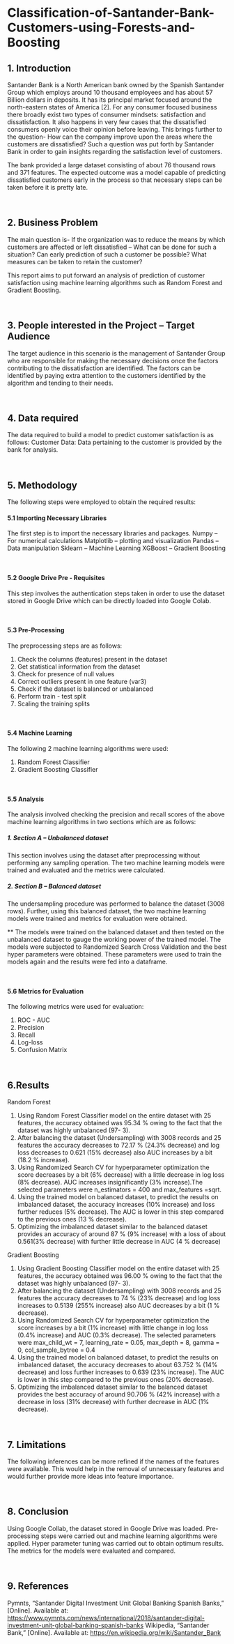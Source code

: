 # Classification-of-Santander-Bank-Customers-using-Forests-and-Boosting

## 1. Introduction

Santander Bank is a North American bank owned by the Spanish Santander Group which employs around 10 thousand employees and has about 57 Billion dollars in deposits. It has its principal market focused around the north-eastern states of America [2].
For any consumer focused business there broadly exist two types of consumer mindsets: satisfaction and dissatisfaction. It also happens in very few cases that the dissatisfied consumers openly voice their opinion before leaving. This brings further to the question- How can the company improve upon the areas where the customers are dissatisfied? Such a question was put forth by Santander Bank in order to gain insights regarding the satisfaction level of customers.

The bank provided a large dataset consisting of about 76 thousand rows and 371 features. The expected outcome was a model capable of predicting dissatisfied customers early in the process so that necessary steps can be taken before it is pretty late.

</br>

## 2. Business Problem

The main question is- If the organization was to reduce the means by which customers are affected or left dissatisfied – What can be done for such a situation? Can early prediction of such a customer be possible? What measures can be taken to retain the customer?

This report aims to put forward an analysis of prediction of customer satisfaction using machine learning algorithms such as Random Forest and Gradient Boosting.

</br>

## 3. People interested in the Project – Target Audience

The target audience in this scenario is the management of Santander Group who are responsible for making the necessary decisions once the factors contributing to the dissatisfaction are identified. The factors can be identified by paying extra attention to the customers identified by the algorithm and tending to their needs.

</br>

## 4. Data required

The data required to build a model to predict customer satisfaction is as follows:
Customer Data: Data pertaining to the customer is provided by the bank for analysis.

</br>

## 5. Methodology

The following steps were employed to obtain the required results:
</br>

#### 5.1 Importing Necessary Libraries

The first step is to import the necessary libraries and packages.
Numpy – For numerical calculations
Matplotlib – plotting and visualization
Pandas – Data manipulation
Sklearn – Machine Learning
XGBoost – Gradient Boosting

</br>

#### 5.2 Google Drive Pre - Requisites

This step involves the authentication steps taken in order to use the dataset stored in Google Drive which can be directly loaded into Google Colab.

</br>

#### 5.3 Pre-Processing

The preprocessing steps are as follows:
1. Check the columns (features) present in the dataset
2. Get statistical information from the dataset
3. Check for presence of null values
4. Correct outliers present in one feature (var3)
5. Check if the dataset is balanced or unbalanced
6. Perform train - test split
7. Scaling the training splits

</br>

#### 5.4 Machine Learning

The following 2 machine learning algorithms were used:
1. Random Forest Classifier
2. Gradient Boosting Classifier

</br>

#### 5.5 Analysis
The analysis involved checking the precision and recall scores of the above machine learning algorithms in two sections which are as follows:

##### 1. Section A – Unbalanced dataset

This section involves using the dataset after preprocessing without performing any sampling operation. The two machine learning models were trained and evaluated and the metrics were calculated.

##### 2. Section B – Balanced dataset
The undersampling procedure was performed to balance the dataset (3008 rows). Further, using this balanced dataset, the two machine learning models were trained and metrics for evaluation were obtained.

** The models were trained on the balanced dataset and then tested on the unbalanced dataset to gauge the working power of the trained model.
The models were subjected to Randomized Search Cross Validation and the best hyper parameters were obtained.
These parameters were used to train the models again and the results were fed into a dataframe.

</br>

#### 5.6 Metrics for Evaluation
The following metrics were used for evaluation:
1. ROC - AUC
2. Precision
3. Recall
4. Log-loss
5. Confusion Matrix

</br>

## 6.Results

Random Forest

1. Using Random Forest Classifier model on the entire dataset with 25 features, the accuracy obtained was 95.34 % owing to the fact that the dataset was highly unbalanced (97- 3).
2. After balancing the dataset (Undersampling) with 3008 records and 25 features the accuracy decreases to 72.17 % (24.3% decrease) and log loss decreases to 0.621 (15% decrease) also AUC increases by a bit (18.2 % increase).
3. Using Randomized Search CV for hyperparameter optimization the score decreases by a bit (6% decrease) with a little decrease in log loss (8% decrease). AUC increases insignificantly (3% increase).The selected parameters were n_estimators = 400 and max_features =sqrt.
4. Using the trained model on balanced dataset, to predict the results on imbalanced dataset, the accuracy increases (10% increase) and loss further reduces (5% decrease). The AUC is lower in this step compared to the previous ones (13 % decrease).
5. Optimizing the imbalanced dataset similar to the balanced dataset provides an accuracy of around 87 % (9% increase) with a loss of about 0.561(3% decrease) with further little decrease in AUC (4 % decrease)

Gradient Boosting

1. Using Gradient Boosting Classifier model on the entire dataset with 25 features, the accuracy obtained was 96.00 % owing to the fact that the dataset was highly unbalanced (97- 3).
2. After balancing the dataset (Undersampling) with 3008 records and 25 features the accuracy decreases to 74 % (23% decrease) and log loss increases to 0.5139 (255% increase) also AUC decreases by a bit (1 % decrease).
3. Using Randomized Search CV for hyperparameter optimization the score increases by a bit (1% increase) with little change in log loss (0.4% increase) and AUC (0.3% decrease). The selected parameters were max_child_wt = 7, learning_rate = 0.05, max_depth = 8, gamma = 0, col_sample_bytree = 0.4
4. Using the trained model on balanced dataset, to predict the results on imbalanced dataset, the accuracy decreases to about 63.752 % (14% decrease) and loss further increases to 0.639 (23% increase). The AUC is lower in this step compared to the previous ones (20% decrease).
5. Optimizing the imbalanced dataset similar to the balanced dataset provides the best accuracy of around 90.706 % (42% increase) with a decrease in loss (31% decrease) with further decrease in AUC (1% decrease).

</br>

## 7. Limitations

The following inferences can be more refined if the names of the features were available. This would help in the removal of unnecessary features and would further provide more ideas into feature importance.

</br>

## 8. Conclusion

Using Google Collab, the dataset stored in Google Drive was loaded. Pre-processing steps were carried out and machine learning algorithms were applied. Hyper parameter tuning was carried out to obtain optimum results. The metrics for the models were evaluated and compared.

</br>

## 9. References

Pymnts, “Santander Digital Investment Unit Global Banking Spanish Banks,” [Online]. Available at:  https://www.pymnts.com/news/international/2018/santander-digital-investment-unit-global-banking-spanish-banks
Wikipedia, “Santander Bank,” [Online]. Available at: https://en.wikipedia.org/wiki/Santander_Bank

</br>
